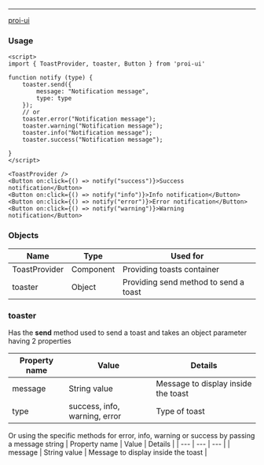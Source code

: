 ---
[proi-ui](https://github.com/specialdoom/proi-ui)
### Usage
```sveltehtml
<script>
import { ToastProvider, toaster, Button } from 'proi-ui'

function notify (type) {
    toaster.send({
        message: "Notification message",
        type: type
    });
    // or
    toaster.error("Notification message");
    toaster.warning("Notification message");
    toaster.info("Notification message");
    toaster.success("Notification message");

}
</script>

<ToastProvider />
<Button on:click={() => notify("success")}>Success notification</Button>
<Button on:click={() => notify("info")}>Info notification</Button>
<Button on:click={() => notify("error")}>Error notification</Button>
<Button on:click={() => notify("warning")}>Warning notification</Button>

```
### Objects
| Name | Type | Used for |
| --- | --- | --- |
| ToastProvider | Component | Providing toasts container|
| toaster | Object | Providing send method to send a toast | 

### toaster
Has the **send** method used to send a toast and takes an object parameter having 2 properties

| Property name | Value | Details |
| --- | --- | --- |
| message | String value | Message to display inside the toast |
| type | success, info, warning, error | Type of toast |

Or using the specific methods for error, info, warning or success by passing a message string
| Property name | Value | Details |
| --- | --- | --- |
| message | String value | Message to display inside the toast |